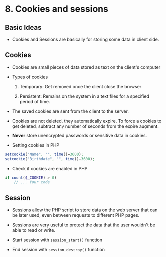 # 8. Cookies and sessions

## Basic Ideas

- Cookies and Sessions are basically for storing some data in client side.

## Cookies

- Cookies are small pieces of data stored as text on the client's computer

- Types of cookies

    1. Temporary: Get removed once the client close the browser

    2. Persistent: Remains on the system in a text files for a specified period of time.

- The saved cookies are sent from the client to the server.

- Cookies are not deleted, they automatically expire. To force
a cookies to get deleted, subtract any number of seconds from the expire augment.

- **Never** store unencrypted passwords or sensitive data in cookies.

- Setting cookies in PHP

```php
setcookie("Name", "", time()−3600);
setcookie("Birthdate", "", time()−3600);
```

- Check if cookies are enabled in PHP

```php
if count($_COOKIE) > 0)
    // ... Your code
```

## Session

- Sessions allow the PHP script to store data on the web server that can be later used, even between requests to different PHP pages.

- Sessions are very useful to protect the data that the user wouldn't be able to read or write.

- Start session with `session_start()` function

- End session with `session_destroy()` function
